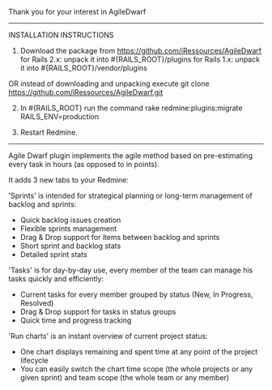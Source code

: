 Thank you for your interest in AgileDwarf
____________________________________________________________________________________

INSTALLATION INSTRUCTIONS

1. Download the package from https://github.com/iRessources/AgileDwarf 
for Rails 2.x: unpack it into #{RAILS_ROOT}/plugins
for Rails 1.x: unpack it into #{RAILS_ROOT}/vendor/plugins

OR instead of downloading and unpacking
execute git clone https://github.com/iRessources/AgileDwarf.git

2. In #{RAILS_ROOT} run the command rake redmine:plugins:migrate RAILS_ENV=production
  
3. Restart Redmine.
____________________________________________________________________________________

Agile Dwarf plugin implements the agile method based on pre-estimating every task in hours (as opposed to in points). 

It adds 3 new tabs to your Redmine:

'Sprints' is intended for strategical planning or long-term management of backlog and sprints:
- Quick backlog issues creation
- Flexible sprints management
- Drag & Drop support for items between backlog and sprints
- Short sprint and backlog stats
- Detailed sprint stats 

'Tasks' is for day-by-day use, every member of the team can manage his tasks quickly and efficiently:
- Current tasks for every member grouped by status (New, In Progress, Resolved)
- Drag & Drop support for tasks in status groups
- Quick time and progress tracking

'Run charts' is an instant overview of current project status:
- One chart displays remaining and spent time at any point of the project lifecycle
- You can easily switch the chart time scope (the whole projects or any given sprint) and team scope (the whole team or any member)
